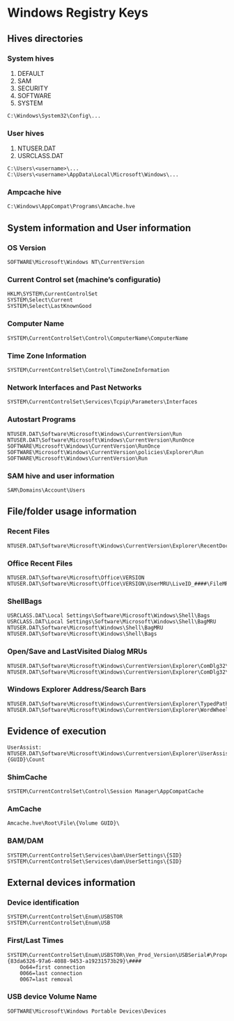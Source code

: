 # Windows Registry Keys

## Hives directories
### System hives
1. DEFAULT 
2. SAM 
3. SECURITY 
4. SOFTWARE
5. SYSTEM 

```
C:\Windows\System32\Config\...
```
### User hives
1. NTUSER.DAT
2. USRCLASS.DAT
```
C:\Users\<username>\...
C:\Users\<username>\AppData\Local\Microsoft\Windows\...
```

### Ampcache hive

```
C:\Windows\AppCompat\Programs\Amcache.hve
```

## System information and User information
### OS Version
```
SOFTWARE\Microsoft\Windows NT\CurrentVersion
```

### Current Control set (machine’s configuratio)
```
HKLM\SYSTEM\CurrentControlSet
SYSTEM\Select\Current
SYSTEM\Select\LastKnownGood
```

### Computer Name
```
SYSTEM\CurrentControlSet\Control\ComputerName\ComputerName
```

### Time Zone Information
```
SYSTEM\CurrentControlSet\Control\TimeZoneInformation
```

### Network Interfaces and Past Networks
```
SYSTEM\CurrentControlSet\Services\Tcpip\Parameters\Interfaces
```

### Autostart Programs
```
NTUSER.DAT\Software\Microsoft\Windows\CurrentVersion\Run
NTUSER.DAT\Software\Microsoft\Windows\CurrentVersion\RunOnce
SOFTWARE\Microsoft\Windows\CurrentVersion\RunOnce
SOFTWARE\Microsoft\Windows\CurrentVersion\policies\Explorer\Run
SOFTWARE\Microsoft\Windows\CurrentVersion\Run
```

### SAM hive and user information
```
SAM\Domains\Account\Users
```

## File/folder usage information
### Recent Files
```
NTUSER.DAT\Software\Microsoft\Windows\CurrentVersion\Explorer\RecentDocs
```

### Office Recent Files
```
NTUSER.DAT\Software\Microsoft\Office\VERSION
NTUSER.DAT\Software\Microsoft\Office\VERSION\UserMRU\LiveID_####\FileMRU
```

### ShellBags
```
USRCLASS.DAT\Local Settings\Software\Microsoft\Windows\Shell\Bags
USRCLASS.DAT\Local Settings\Software\Microsoft\Windows\Shell\BagMRU
NTUSER.DAT\Software\Microsoft\Windows\Shell\BagMRU
NTUSER.DAT\Software\Microsoft\Windows\Shell\Bags
```

### Open/Save and LastVisited Dialog MRUs
```
NTUSER.DAT\Software\Microsoft\Windows\CurrentVersion\Explorer\ComDlg32\OpenSavePIDlMRU
NTUSER.DAT\Software\Microsoft\Windows\CurrentVersion\Explorer\ComDlg32\LastVisitedPidlMRU
```

### Windows Explorer Address/Search Bars
```
NTUSER.DAT\Software\Microsoft\Windows\CurrentVersion\Explorer\TypedPaths
NTUSER.DAT\Software\Microsoft\Windows\CurrentVersion\Explorer\WordWheelQuery
```

## Evidence of execution
```
UserAssist:
NTUSER.DAT\Software\Microsoft\Windows\Currentversion\Explorer\UserAssist\{GUID}\Count
```

### ShimCache
```
SYSTEM\CurrentControlSet\Control\Session Manager\AppCompatCache
```
### AmCache
```
Amcache.hve\Root\File\{Volume GUID}\
```

### BAM/DAM
```
SYSTEM\CurrentControlSet\Services\bam\UserSettings\{SID}
SYSTEM\CurrentControlSet\Services\dam\UserSettings\{SID}
```


## External devices information
### Device identification
```
SYSTEM\CurrentControlSet\Enum\USBSTOR
SYSTEM\CurrentControlSet\Enum\USB
```

### First/Last Times
```
SYSTEM\CurrentControlSet\Enum\USBSTOR\Ven_Prod_Version\USBSerial#\Properties\{83da6326-97a6-4088-9453-a19231573b29}\####
    Oo64=first connection
    0066=last connection
    0067=last removal
```
### USB device Volume Name
```
SOFTWARE\Microsoft\Windows Portable Devices\Devices
```

